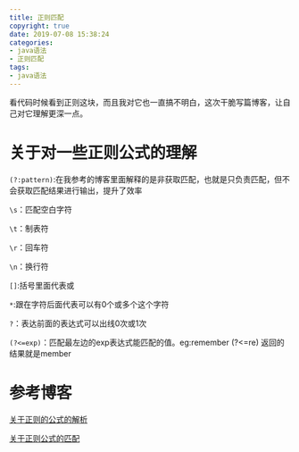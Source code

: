 ```yaml
---
title: 正则匹配
copyright: true
date: 2019-07-08 15:38:24
categories:
- java语法
- 正则匹配
tags:
- java语法
---
```


看代码时候看到正则这块，而且我对它也一直搞不明白，这次干脆写篇博客，让自己对它理解更深一点。

<!--more-->

# 关于对一些正则公式的理解

`(?:pattern)`:在我参考的博客里面解释的是非获取匹配，也就是只负责匹配，但不会获取匹配结果进行输出，提升了效率

`\s`：匹配空白字符

`\t`：制表符

`\r`：回车符

`\n`：换行符

`[]`:括号里面代表或

`*`:跟在字符后面代表可以有0个或多个这个字符

`?`：表达前面的表达式可以出线0次或1次

`(?<=exp)`：匹配最左边的exp表达式能匹配的值。eg:remember (?<=re) 返回的结果就是member

# 参考博客

[关于正则的公式的解析](https://tool.oschina.net/uploads/apidocs/jquery/regexp.html)

[关于正则公式的匹配](https://blog.csdn.net/jusang486/article/details/42122837)